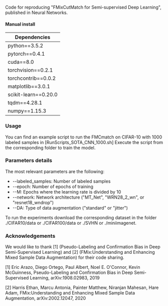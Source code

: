 Code for reproducing "FMixCutMatch for Semi-supervised Deep Learning", published in Neural Networks.

#### Manual install
|Dependencies  |
| ------------- |
| python==3.5.2|
| pytorch==0.4.1|
| cuda==8.0|
| torchvision==0.2.1|
| torchcontrib==0.0.2|
| matplotlib==3.0.1|
| scikit-learn==0.20.0|
| tqdm==4.28.1|
| numpy==1.15.3|

### Usage

You can find an example script to run the FMCmatch on CIFAR-10 with 1000 labeled samples in [RunScripts_SOTA_CNN_1000.sh]
Execute the script from the corresponding folder to train the model.

### Parameters details
The most relevant parameters are the following:
* --labeled_samples: Number of labeled samples 
* --epoch: Number of epochs of training
* --M: Epochs where the learning rate is divided by 10
* --network: Network architecture ("MT\_Net", "WRN28\_2\_wn", or "resnet18\_wndrop")
* --DA: Type of data augmentation ("standard" or "jitter")

To run the experiments download the corresponding dataset in the folder ./CIFAR10/data or ./CIFAR100/data or ./SVHN or ./miniimagenet.



### Acknowledgements

We would like to thank [1] (Pseudo-Labeling and Confirmation Bias in Deep Semi-Supervised Learning) and [2] (FMix:Understanding and Enhancing Mixed Sample Data Augmentation) for their code sharing.

[1] Eric Arazo, Diego Ortego, Paul Albert, Noel E. O'Connor, Kevin McGuinness, Pseudo-Labeling and Confirmation Bias in Deep Semi-Supervised Learning, arXiv:1908.02983, 2019

[2] Harris Ethan, Marcu Antonia, Painter Matthew, Niranjan Mahesan, Hare Adam, FMix:Understanding and Enhancing Mixed Sample Data Augmentation, arXiv:2002.12047, 2020



